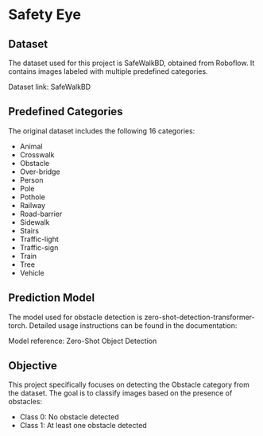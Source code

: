 # Safety Eye

## Dataset

The dataset used for this project is SafeWalkBD, obtained from Roboflow. It contains images labeled with multiple predefined categories.

Dataset link: SafeWalkBD

## Predefined Categories

The original dataset includes the following 16 categories:
- Animal
- Crosswalk
- Obstacle
- Over-bridge
- Person
- Pole
- Pothole
- Railway
- Road-barrier
- Sidewalk
- Stairs
- Traffic-light
- Traffic-sign
- Train
- Tree
- Vehicle

## Prediction Model

The model used for obstacle detection is zero-shot-detection-transformer-torch. Detailed usage instructions can be found in the documentation:

Model reference: Zero-Shot Object Detection

## Objective

This project specifically focuses on detecting the Obstacle category from the dataset. The goal is to classify images based on the presence of obstacles:

- Class 0: No obstacle detected
- Class 1: At least one obstacle detected
